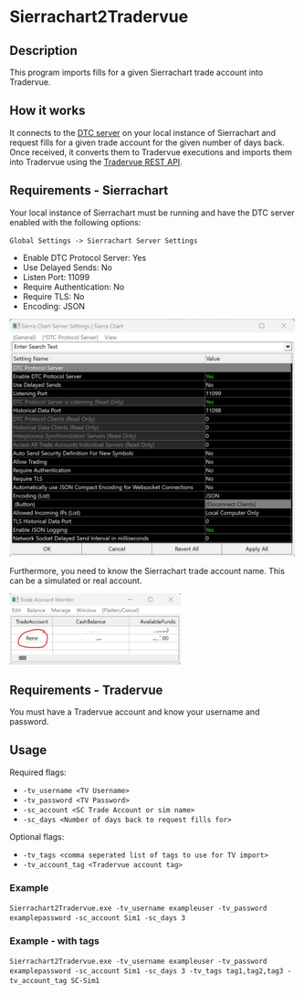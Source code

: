 # Sierrachart2Tradervue

## Description
This program imports fills for a given Sierrachart trade account into Tradervue.

## How it works
It connects to the [DTC server](https://www.sierrachart.com/index.php?page=doc/DTCServer.php) on your local instance of Sierrachart and request 
fills for a given trade account for the given number of days back. 
Once received, it converts them to Tradervue executions and imports them into 
Tradervue using the [Tradervue REST API](https://github.com/tradervue/api-docs).

## Requirements - Sierrachart
Your local instance of Sierrachart must be running and have the 
DTC server enabled with the following options:

`Global Settings -> Sierrachart Server Settings`

* Enable DTC Protocol Server: Yes
* Use Delayed Sends: No
* Listen Port: 11099
* Require Authentication: No
* Require TLS: No
* Encoding: JSON

<img style="width:500px" src="assets/SierrachartDTCServerPreferences.jpg" alt=""/>

Furthermore, you need to know the Sierrachart trade account name. This can be a simulated or real account.

<img style="width:300px" src="assets/TradeAccountMonitor.jpg" alt=""/>

## Requirements - Tradervue
You must have a Tradervue account and know your username and password.

## Usage
Required flags:
* `-tv_username <TV Username>`
* `-tv_password <TV Password>` 
* `-sc_account <SC Trade Account or sim name>` 
* `-sc_days <Number of days back to request fills for>` 

Optional flags:
* `-tv_tags <comma seperated list of tags to use for TV import>`
* `-tv_account_tag <Tradervue account tag>`

### Example
`Sierrachart2Tradervue.exe -tv_username exampleuser -tv_password examplepassword -sc_account Sim1 -sc_days 3
`

### Example - with tags
`Sierrachart2Tradervue.exe -tv_username exampleuser -tv_password examplepassword -sc_account Sim1 -sc_days 3 -tv_tags tag1,tag2,tag3 -tv_account_tag SC-Sim1
`

